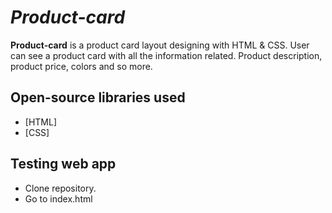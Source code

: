 # *Product-card*

**Product-card** is a product card layout designing with HTML & CSS. User can see a product card with all the information related.
Product description, product price, colors and so more.


## Open-source libraries used

- [HTML]
- [CSS]

## Testing web app

- Clone repository.
- Go to index.html
